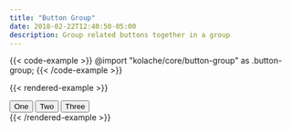 ```yaml
---
title: "Button Group"
date: 2018-02-22T12:40:50-05:00
description: Group related buttons together in a group
---
```


{{< code-example >}}
@import "kolache/core/button-group" as .button-group;
{{< /code-example >}}

{{< rendered-example >}}
<div class="button-group">
  <button class="button">One</button>
  <button class="button">Two</button>
  <button class="button">Three</button>
</div>
{{< /rendered-example >}}
